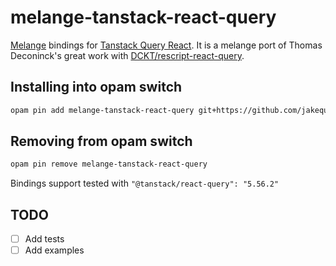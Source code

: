 # melange-tanstack-react-query

[Melange](https://melange.re/) bindings for [Tanstack Query React](https://tanstack.com/query/latest/docs/framework/react/overview). It is a melange port of Thomas Deconinck's great work with [DCKT/rescript-react-query](https://github.com/DCKT/rescript-react-query).

## Installing into opam switch

```sh
opam pin add melange-tanstack-react-query git+https://github.com/jakequinter/melange-tanstack-react-query#main
```

## Removing from opam switch

```sh
opam pin remove melange-tanstack-react-query
```

Bindings support tested with `"@tanstack/react-query": "5.56.2"`

## TODO

- [ ] Add tests
- [ ] Add examples
